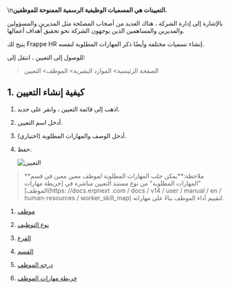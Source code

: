 \n**التعيينات هي المسميات الوظيفية الرسمية الممنوحة للموظفين.**

بالإشارة إلى إدارة الشركة ، هناك العديد من أصحاب المصلحة مثل المديرين والمسؤولين والمديرين والمساهمين الذين يوجهون الشركة نحو تحقيق أهداف أعمالها.

يتيح لك Frappe HR إنشاء تسميات مختلفة وأيضًا ذكر المهارات المطلوبة لنفسه.

للوصول إلى التعيين ، انتقل إلى:

> الصفحة الرئيسية> الموارد البشرية> الموظف> التعيين

## 1. كيفية إنشاء التعيين

1. اذهب إلى قائمة التعيين ، وانقر على جديد.
    
2. أدخل اسم التعيين.
    
3. أدخل الوصف والمهارات المطلوبة (اختياري).
    
4. حفظ.
    
    ![التعيين](https://docs.erpnext.com/files/designation.png)
    

>**ملاحظة:**يمكن جلب المهارات المطلوبة لموظف معين معين في قسم "المهارات المطلوبة" من نوع مستند التعيين مباشرة في [خريطة مهارات الموظف](https: //docs.erpnext .com / docs / v14 / user / manual / en / human-resources / worker_skill_map) لتقييم أداء الموظف بناءً على مهاراته.

1. [موظف](https://docs.erpnext.com/docs/v14/user/manual/en/human-resources/employee)
    
2. [نوع التوظيف](https://docs.erpnext.com/docs/v14/user/manual/en/human-resources/employment-type)
    
3. [الفرع](https://docs.erpnext.com/docs/v14/user/manual/en/human-resources/branch)
    
4. [القسم](https://docs.erpnext.com/docs/v14/user/manual/en/human-resources/department)
    
5. [درجة الموظف](https://docs.erpnext.com/docs/v14/user/manual/en/human-resources/employee-grade)
    
6. [خريطة مهارات الموظف](https://docs.erpnext.com/docs/v14/user/manual/en/human-resources/employee_skill_map)